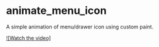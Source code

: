 # animate_menu_icon

A simple animation of menu/drawer icon using custom paint.

[![Watch the video]](recording.mov)
